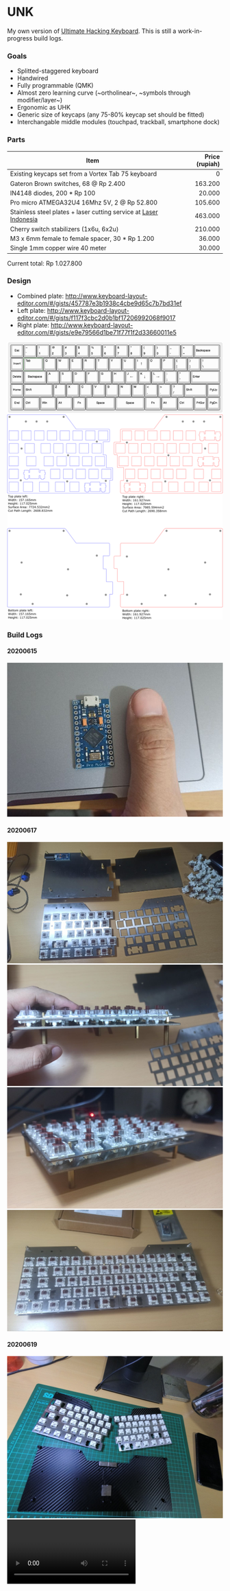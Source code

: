 # UNK

My own version of <a href="https://ultimatehackingkeyboard.com/">Ultimate Hacking Keyboard</a>. This is still a work-in-progress build logs.

### Goals

- Splitted-staggered keyboard
- Handwired
- Fully programmable (QMK)
- Almost zero learning curve (~ortholinear~, ~symbols through modifier/layer~)
- Ergonomic as UHK
- Generic size of keycaps (any 75-80% keycap set should be fitted)
- Interchangable middle modules (touchpad, trackball, smartphone dock)

### Parts

| Item  | Price (rupiah) |
| ------------- | -------------: |
| Existing keycaps set from a Vortex Tab 75 keyboard | 0 |
| Gateron Brown switches, 68 @ Rp 2.400 | 163.200 |
| IN4148 diodes, 200 * Rp 100 | 20.000 |
| Pro micro ATMEGA32U4 16Mhz 5V, 2 @ Rp 52.800 | 105.600 |
| Stainless steel plates + laser cutting service at <a href="https://www.instagram.com/laserindonesia/">Laser Indonesia</a> | 463.000 |
| Cherry switch stabilizers (1x6u, 6x2u) | 210.000 |
| M3 x 6mm female to female spacer, 30 * Rp 1.200 | 36.000 |
| Single 1mm copper wire 40 meter | 30.000 |

Current total: Rp 1.027.800


### Design

- Combined plate: http://www.keyboard-layout-editor.com/#/gists/457787e3b1938c4cbe9d65c7b7bd31ef
- Left plate: http://www.keyboard-layout-editor.com/#/gists/f117f3cbc2d0b1bf17206992068f9017
- Right plate: http://www.keyboard-layout-editor.com/#/gists/e9e79566d1be71f77f1f2d33660011e5

<img src="/assets/layout.png">

<img src="/images/plate-design.png">

### Build Logs

#### 20200615
<img src="/assets/promicro.png">

#### 20200617
<img src="/assets/plate-1.jpg">
<img src="/assets/plate-2.jpg">
<img src="/assets/plate-3.jpg">
<img src="/assets/plate-4.jpg">

#### 20200619

<img src="/assets/split-magnet.jpg">

<video src="/assets/split-magnet.mp4">

